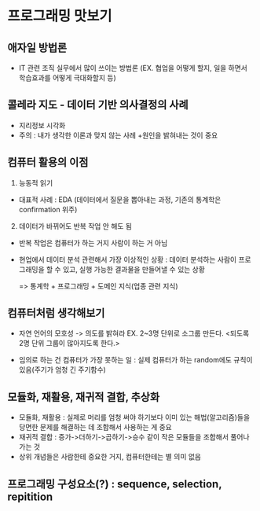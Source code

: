 # 프로그래밍 맛보기
## 애자일 방법론
- IT 관련 조직 실무에서 많이 쓰이는 방법론 (EX. 협업을 어떻게 할지, 일을 하면서 학습효과를 어떻게 극대화할지 등)

## 콜레라 지도 - 데이터 기반 의사결정의 사례
- 지리정보 시각화
- 주의 : 내가 생각한 이론과 맞지 않는 사례 +원인을 밝혀내는 것이 중요

## 컴퓨터 활용의 이점
1) 능동적 읽기
- 대표적 사례 : EDA (데이터에서 질문을 뽑아내는 과정, 기존의 통계학은 confirmation 위주)
2) 데이터가 바뀌어도 반복 작업 안 해도 됨
- 반복 작업은 컴퓨터가 하는 거지 사람이 하는 거 아님

* 현업에서 데이터 분석 관련해서 가장 이상적인 상황 : 데이터 분석하는 사람이 프로그래밍을 할 수 있고, 실행 가능한 결과물을 만들어낼 수 있는 상황

  => 통계학 + 프로그래밍 + 도메인 지식(업종 관련 지식)

## 컴퓨터처럼 생각해보기
- 자연 언어의 모호성 -> 의도를 밝혀라
EX. 2~3명 단위로 소그룹 만든다. <되도록 2명 단위 그룹이 많아지도록 한다.>

- 임의로 하는 건 컴퓨터가 가장 못하는 일 : 실제 컴퓨터가 하는 random에도 규칙이 있음(주기가 엄청 긴 주기함수)

## 모듈화, 재활용, 재귀적 결합, 추상화
- 모듈화, 재활용 : 실제로 머리를 엄청 써야 하기보다 이미 있는 해법(알고리즘)들을 당면한 문제를 해결하는 데 조합해서 사용하는 게 중요
- 재귀적 결합 : 증가->더하기->곱하기->승수 같이 작은 모듈들을 조합해서 풀어나가는 것
- 상위 개념들은 사람한테 중요한 거지, 컴퓨터한테는 별 의미 없음

## 프로그래밍 구성요소(?) : sequence, selection, repitition
